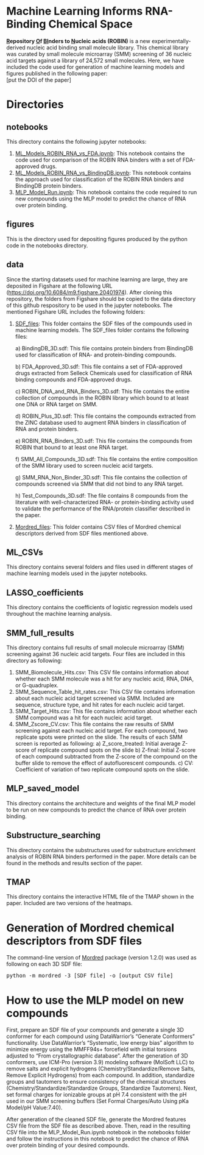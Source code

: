 
# Machine Learning Informs RNA-Binding Chemical Space

**<ins>R</ins>epository <ins>O</ins>f <ins>BI</ins>nders to <ins>N</ins>ucleic acids (ROBIN)** is a new experimentally-derived nucleic acid binding small molecule library. This chemical library was curated by small molecule microarray (SMM) screening of 36 nucleic acid targets against a library of 24,572 small molecules. Here, we have included the code used for generation of machine learning models and figures published in the following paper:  <br>
[put the DOI of the paper]


# Directories

## notebooks
This directory contains the following jupyter notebooks:
1. <ins>ML_Models_ROBIN_RNA_vs_FDA.ipynb</ins>: 
This notebook contains the code used for comparison of the ROBIN RNA binders with a set of FDA-approved drugs. 
2. <ins>ML_Models_ROBIN_RNA_vs_BindingDB.ipynb</ins>: 
This notebook contains the approach used for classification of the ROBIN RNA binders and BindingDB protein binders. 
3. <ins>MLP_Model_Run.ipynb</ins>: 
This notebook contains the code required to run new compounds using the MLP model to predict the chance of RNA over protein binding. 

## figures

This is the directory used for depositing figures produced by the python code in the notebooks directory. 


## data

Since the starting datasets used for machine learning are large, they are deposited in Figshare at the following URL
(https://doi.org/10.6084/m9.figshare.20401974). After cloning this repository, the folders from Figshare should be copied to the data directory of this github respository to be used in the jupyter notebooks. The mentioned Figshare URL includes the following folders:
1. <ins>SDF_files</ins>: 
This folder contains the SDF files of the compounds used in machine learning models. The SDF_files folder contains the following files:

    a) BindingDB_3D.sdf: This file contains protein binders from BindingDB used for classification of RNA- and protein-binding compounds. 
    
    b) FDA_Approved_3D.sdf: This file contains a set of FDA-approved drugs extracted from Selleck Chemicals used for classification of RNA binding compounds and FDA-approved drugs. 

    c) ROBIN_DNA_and_RNA_Binders_3D.sdf: This file contains the entire collection of compounds in the ROBIN library which bound to at least one DNA or RNA target on SMM. 

    d) ROBIN_Plus_3D.sdf: This file contains the compounds extracted from the ZINC database used to augment RNA binders in classification of RNA and protein binders. 

    e) ROBIN_RNA_Binders_3D.sdf: This file contains the compounds from ROBIN that bound to at least one RNA target. 

    f) SMM_All_Compounds_3D.sdf: This file contains the entire composition of the SMM  library used to screen nucleic acid targets. 

    g) SMM_RNA_Non_Binder_3D.sdf: This file contains the collection of compounds screened via SMM that did not bind to any RNA target. 

    h) Test_Compounds_3D.sdf: The file contains 8 compounds from the literature with well-characterized RNA- or protein-binding activity used to validate the performance of the RNA/protein classifier described in the paper. 

2. <ins>Mordred_files</ins>: 
This folder contains CSV files of Mordred chemical descriptors derived from SDF files mentioned above. 

## ML_CSVs
This directory contains several folders and files used in different stages of machine learning models used in the jupyter notebooks. 

## LASSO_coefficients
This directory contains the coefficients of logistic regression models used throughout the machine learning analysis. 

## SMM_full_results
This directory contains full results of small molecule microarray (SMM) screening against 36 nucleic acid targets. Four files are included in this directory as following:
1. SMM_Biomolecule_Hits.csv: This CSV file contains information about whether each SMM molecule was a hit for any nucleic acid, RNA, DNA, or G-quadruplex. 
2. SMM_Sequence_Table_hit_rates.csv: This CSV file contains information about each nucleic acid target screened via SMM. Included are sequence, structure type, and hit rates for each nucleic acid target. 
3. SMM_Target_Hits.csv: This file contains information about whether each SMM compound was a hit for each nucleic acid target. 
4. SMM_Zscore_CV.csv: This file contains the raw results of SMM screening against each nucleic acid target. For each compound, two replicate spots were printed on the slide. The results of each SMM screen is reported as following:
a) Z_score_treated: Initial average Z-score of replicate compound spots on the slide b) Z-final: Initial Z-score of each compound subtracted from the Z-score of the compound on the buffer slide to remove the effect of autofluorescent compounds. c) CV: Coefficient of variation of two replicate compound spots on the slide. 


## MLP_saved_model
This directory contains the architecture and weights of the final MLP model to be run on new compounds to predict the chance of RNA over protein binding. 


## Substructure_searching
This directory contains the substructures used for substructure enrichment analysis of ROBIN RNA binders performed in the paper. More details can be found in the methods and results section of the paper. 

## TMAP
This directory contains the interactive HTML file of the TMAP shown in the paper. Included are two versions of the heatmaps. 



# Generation of Mordred chemical descriptors from SDF files

The command-line version of [Mordred](https://github.com/mordred-descriptor/mordred) package (version 1.2.0) was used as following on each 3D SDF file:


<pre>
python -m mordred -3 [SDF file] -o [output CSV file]
</pre>

# How to use the MLP model on new compounds
First, prepare an SDF file of your compounds and generate a single 3D conformer for each compound using DataWarrior’s “Generate Conformers” functionality. Use DataWarrior’s “Systematic, low energy bias” algorithm to minimize energy using the MMFF94s+ forcefield with initial torsions adjusted to “From crystallographic database”. After the generation of 3D conformers, use ICM-Pro (version 3.9) modeling software (MolSoft LLC) to remove salts and explicit hydrogens (Chemistry/Standardize/Remove Salts, Remove Explicit Hydrogens) from each compound. In addition, standardize groups and tautomers to ensure consistency of the chemical structures (Chemistry/Standardize/Standardize Groups, Standardize Tautomers). Next, set formal charges for ionizable groups at pH 7.4 consistent with the pH used in our SMM screening buffers (Set Formal Charges/Auto Using pKa Model/pH Value:7.40).

After generation of the cleaned SDF file, generate the Mordred features CSV file from the SDF file as described above. Then, read in the resulting CSV file into the MLP_Model_Run.ipynb notebook in the notebooks folder and follow the instructions in this notebook to predict the chance of RNA over protein binding of your desired compounds. 

